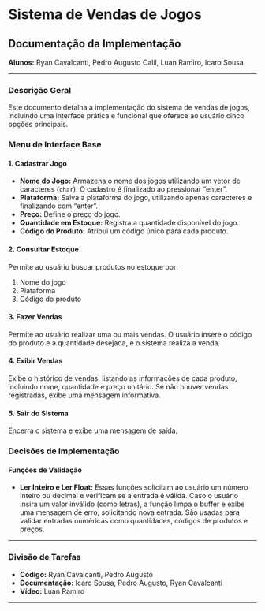 # Sistema de Vendas de Jogos

## Documentação da Implementação

**Alunos:** Ryan Cavalcanti, Pedro Augusto Calil, Luan Ramiro, Icaro Sousa

---

### Descrição Geral

Este documento detalha a implementação do sistema de vendas de jogos, incluindo uma interface prática e funcional que oferece ao usuário cinco opções principais.

### Menu de Interface Base

#### 1. Cadastrar Jogo
- **Nome do Jogo:** Armazena o nome dos jogos utilizando um vetor de caracteres (`char`). O cadastro é finalizado ao pressionar “enter”.
- **Plataforma:** Salva a plataforma do jogo, utilizando apenas caracteres e finalizando com “enter”.
- **Preço:** Define o preço do jogo.
- **Quantidade em Estoque:** Registra a quantidade disponível do jogo.
- **Código do Produto:** Atribui um código único para cada produto.

#### 2. Consultar Estoque
Permite ao usuário buscar produtos no estoque por:
1. Nome do jogo
2. Plataforma
3. Código do produto

#### 3. Fazer Vendas
Permite ao usuário realizar uma ou mais vendas. O usuário insere o código do produto e a quantidade desejada, e o sistema realiza a venda.

#### 4. Exibir Vendas
Exibe o histórico de vendas, listando as informações de cada produto, incluindo nome, quantidade e preço unitário. Se não houver vendas registradas, exibe uma mensagem informativa.

#### 5. Sair do Sistema
Encerra o sistema e exibe uma mensagem de saída.

### Decisões de Implementação

#### Funções de Validação
- **Ler Inteiro e Ler Float:** Essas funções solicitam ao usuário um número inteiro ou decimal e verificam se a entrada é válida. Caso o usuário insira um valor inválido (como letras), a função limpa o buffer e exibe uma mensagem de erro, solicitando nova entrada. São usadas para validar entradas numéricas como quantidades, códigos de produtos e preços.

---

### Divisão de Tarefas

- **Código:** Ryan Cavalcanti, Pedro Augusto
- **Documentação:** Ícaro Sousa, Pedro Augusto, Ryan Cavalcanti
- **Vídeo:** Luan Ramiro

---
